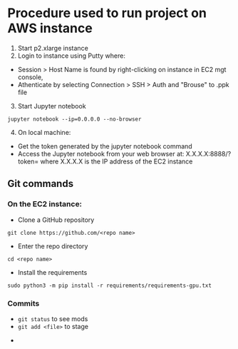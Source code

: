 # Procedure used to run project on AWS instance

1. Start p2.xlarge instance
2. Login to instance using Putty where:
  - Session > Host Name is found by right-clicking on instance in EC2 mgt console, 
  - Athenticate by selecting Connection > SSH > Auth and "Brouse" to .ppk file
3. Start Jupyter notebook
```
jupyter notebook --ip=0.0.0.0 --no-browser
```
4. On local machine:
  - Get the token generated by the jupyter notebook command
  - Access the Jupyter notebook from your web browser at: X.X.X.X:8888/?token=<token> where X.X.X.X is the IP address of the EC2 instance
  
## Git commands

### On the EC2 instance:
  - Clone a GitHub repository
  ```
  git clone https://github.com/<repo name>
  ```

  - Enter the repo directory
  ```
  cd <repo name>
  ```
  - Install the requirements
  ```
  sudo python3 -m pip install -r requirements/requirements-gpu.txt
  ```
  
### Commits
  - ```git status``` to see mods
  - ```git add <file>``` to stage
  - ```git commit -m "<message>" to commit to remote
